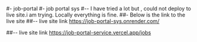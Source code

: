 #- job-portal
#- job portal sys
#-- I have tried a lot but , could not deploy to live site.i am trying. Locally everything is fine.
##- Below is the link to the live site
##-- live site link https://job-portal-sys.onrender.com/

##--  live site link https://job-portal-service.vercel.app/jobs

